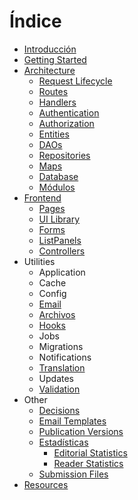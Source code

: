 # Índice

* [Introducción](.)
* [Getting Started](./getting-started)
* [Architecture](./architecture)
  * [Request Lifecycle](./architecture-request)
  * [Routes](./architecture-routes)
  * [Handlers](./architecture-handlers)
  * [Authentication](./architecture-authentication)
  * [Authorization](./architecture-authorization)
  * [Entities](./architecture-entities)
  * [DAOs](./architecture-daos)
  * [Repositories](./architecture-repositories)
  * [Maps](./architecture-maps)
  * [Database](./architecture-database)
  * [Módulos](./architecture-plugins)
* [Frontend](./frontend)
  * [Pages](./frontend-pages)
  * [UI Library](./frontend-ui-library)
  * [Forms](./frontend-forms)
  * [ListPanels](./frontend-list-panels)
  * [Controllers](./frontend-controllers)
* Utilities
  * Application
  * Cache
  * Config
  * [Email](./utilities-email)
  * [Archivos](./utilities-files)
  * [Hooks](./utilities-hooks)
  * Jobs
  * Migrations
  * Notifications
  * [Translation](./utilities-translation)
  * Updates
  * [Validation](./utilities-validation)
* Other
  * [Decisions](./decisions)
  * [Email Templates](./email-templates)
  * [Publication Versions](./publication-versions)
  * [Estadísticas](./statistics)
    * [Editorial Statistics](./statistics-editorial)
    * [Reader Statistics](./statistics-reader)
  * [Submission Files](./submission-files)
* [Resources](./resources)